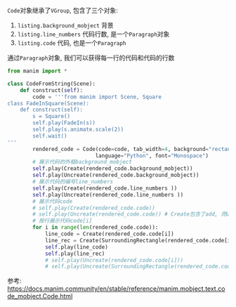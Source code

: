 
`Code`对象继承了`VGroup`, 包含了三个对象:
1. `listing.background_mobject` 背景
2. `listing.line_numbers` 代码行数, 是一个`Paragraph`对象
3. `listing.code` 代码, 也是一个`Paragraph`

通过`Paragraph`对象, 我们可以获得每一行的代码和代码的行数

```python
from manim import *

class CodeFromString(Scene):
    def construct(self):
        code = '''from manim import Scene, Square
class FadeInSquare(Scene):
    def construct(self):
        s = Square()
        self.play(FadeIn(s))
        self.play(s.animate.scale(2))
        self.wait()
'''
        rendered_code = Code(code=code, tab_width=4, background="rectangle",
                            language="Python", font="Monospace")
        # 展示代码的外框background_mobject
        self.play(Create(rendered_code.background_mobject))
        self.play(Uncreate(rendered_code.background_mobject))
        # 展示代码的编号line_numbers
        self.play(Create(rendered_code.line_numbers ))
        self.play(Uncreate(rendered_code.line_numbers ))
        # 展示代码code
        # self.play(Create(rendered_code.code))
        # self.play(Uncreate(rendered_code.code)) # Create包含了add, 而Uncreate包含了remove. 如果不注释,则不能按行显示
        # 按行展示代码code[i]
        for i in range(len(rendered_code.code)):
            line_code = Create(rendered_code.code[i])
            line_rec = Create(SurroundingRectangle(rendered_code.code[i], corner_radius=0.2))
            self.play(line_code)
            self.play(line_rec)
            # self.play(Uncreate(rendered_code.code[i]))
            # self.play(Uncreate(SurroundingRectangle(rendered_code.code[i], corner_radius=0.2)))

```

参考:
https://docs.manim.community/en/stable/reference/manim.mobject.text.code_mobject.Code.html